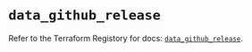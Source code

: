 # `data_github_release`

Refer to the Terraform Registory for docs: [`data_github_release`](https://registry.terraform.io/providers/integrations/github/5.31.0/docs/data-sources/release).

